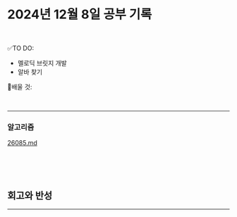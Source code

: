 # 2024년 12월 8일 공부 기록 

<br>

✅TO DO: 

- 멜로딕 브릿지 개발
- 알바 찾기

💭배울 것:


<br>

---







### 알고리즘

[26085.md](..%2F..%2F..%2FAlgorithm%2FSolvedProblem%2F%EB%9E%9C%EB%8D%A4%EB%A7%88%EB%9D%BC%ED%86%A4%2F021%7E040%2F%EC%BD%94%EC%8A%A4-027%2F26085%2F26085.md)

<br><br><br>





## 회고와 반성

---

